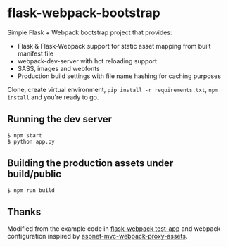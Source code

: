 # flask-webpack-bootstrap

Simple Flask + Webpack bootstrap project that provides:

* Flask & Flask-Webpack support for static asset mapping from built manifest file
* webpack-dev-server with hot reloading support 
* SASS, images and webfonts
* Production build settings with file name hashing for caching purposes

Clone, create virtual environment, `pip install -r requirements.txt`, `npm install` and you're ready to go.

## Running the dev server

```
$ npm start
$ python app.py
```

## Building the production assets under build/public

```
$ npm run build
```

## Thanks

Modified from the example code in [flask-webpack test-app](https://github.com/nickjj/flask-webpack/tree/master/flask_webpack/tests/test_app) and webpack configuration inspired by [aspnet-mvc-webpack-proxy-assets](https://github.com/byoigres/aspnet-mvc-webpack-proxy-assets).

